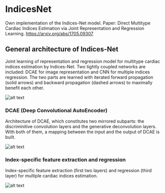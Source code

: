 # IndicesNet
Own implementation of the Indices-Net model. 
Paper: Direct Multitype Cardiac Indices Estimation via Joint Representation and Regression Learning.
https://arxiv.org/abs/1705.09307

## General architecture of Indices-Net ##
Joint learning of representation and regression model for multitype cardiac indices estimation by Indices-Net. Two tightly coupled networks are included: DCAE for image representation and CNN for multiple indices regression. The two parts are learned with iterated forward propagation (solid arrows) and backward propagation (dashed arrows) to maximally benefit each other.

![alt text](https://github.com/alejandrodebus/IndicesNet/blob/master/imgs_architecture/indices_net.png)

### DCAE (Deep Convolutional AutoEncoder) ###
Architecture of DCAE, which constitutes two mirrored subparts: the discriminitive convolution layers and the generative deconvolution layers. With both of them, a mapping between the input and the output of DCAE is built.

![alt text](https://github.com/alejandrodebus/IndicesNet/blob/master/imgs_architecture/dcae.png)

### Index-specific feature extraction and regression ###
Index-specific feature extraction (first two layers) and regression (third layer) for multiple cardiac indices estimation.

![alt text](https://github.com/alejandrodebus/IndicesNet/blob/master/imgs_architecture/conv_reg.png)
